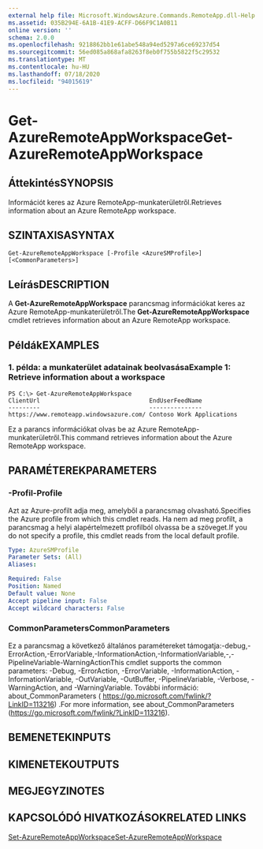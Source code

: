 ```yaml
---
external help file: Microsoft.WindowsAzure.Commands.RemoteApp.dll-Help.xml
ms.assetid: 035B294E-6A1B-41E9-ACFF-D66F9C1A0B11
online version: ''
schema: 2.0.0
ms.openlocfilehash: 9218862bb1e61abe548a94ed5297a6ce69237d54
ms.sourcegitcommit: 56ed085a868afa8263f8eb0f755b5822f5c29532
ms.translationtype: MT
ms.contentlocale: hu-HU
ms.lasthandoff: 07/18/2020
ms.locfileid: "94015619"
---
```

# <span data-ttu-id="54098-101">Get-AzureRemoteAppWorkspace</span><span class="sxs-lookup"><span data-stu-id="54098-101">Get-AzureRemoteAppWorkspace</span></span>

## <span data-ttu-id="54098-102">Áttekintés</span><span class="sxs-lookup"><span data-stu-id="54098-102">SYNOPSIS</span></span>
<span data-ttu-id="54098-103">Információt keres az Azure RemoteApp-munkaterületről.</span><span class="sxs-lookup"><span data-stu-id="54098-103">Retrieves information about an Azure RemoteApp workspace.</span></span>

## <span data-ttu-id="54098-104">SZINTAXISA</span><span class="sxs-lookup"><span data-stu-id="54098-104">SYNTAX</span></span>

```
Get-AzureRemoteAppWorkspace [-Profile <AzureSMProfile>] [<CommonParameters>]
```

## <span data-ttu-id="54098-105">Leírás</span><span class="sxs-lookup"><span data-stu-id="54098-105">DESCRIPTION</span></span>
<span data-ttu-id="54098-106">A **Get-AzureRemoteAppWorkspace** parancsmag információkat keres az Azure RemoteApp-munkaterületről.</span><span class="sxs-lookup"><span data-stu-id="54098-106">The **Get-AzureRemoteAppWorkspace** cmdlet retrieves information about an Azure RemoteApp workspace.</span></span>

## <span data-ttu-id="54098-107">Példák</span><span class="sxs-lookup"><span data-stu-id="54098-107">EXAMPLES</span></span>

### <span data-ttu-id="54098-108">1. példa: a munkaterület adatainak beolvasása</span><span class="sxs-lookup"><span data-stu-id="54098-108">Example 1: Retrieve information about a workspace</span></span>
```
PS C:\> Get-AzureRemoteAppWorkspace
ClientUrl                               EndUserFeedName
---------                               ---------------
https://www.remoteapp.windowsazure.com/ Contoso Work Applications
```

<span data-ttu-id="54098-109">Ez a parancs információkat olvas be az Azure RemoteApp-munkaterületről.</span><span class="sxs-lookup"><span data-stu-id="54098-109">This command retrieves information about the Azure RemoteApp workspace.</span></span>

## <span data-ttu-id="54098-110">PARAMÉTEREK</span><span class="sxs-lookup"><span data-stu-id="54098-110">PARAMETERS</span></span>

### <span data-ttu-id="54098-111">-Profil</span><span class="sxs-lookup"><span data-stu-id="54098-111">-Profile</span></span>
<span data-ttu-id="54098-112">Azt az Azure-profilt adja meg, amelyből a parancsmag olvasható.</span><span class="sxs-lookup"><span data-stu-id="54098-112">Specifies the Azure profile from which this cmdlet reads.</span></span>
<span data-ttu-id="54098-113">Ha nem ad meg profilt, a parancsmag a helyi alapértelmezett profilból olvassa be a szöveget.</span><span class="sxs-lookup"><span data-stu-id="54098-113">If you do not specify a profile, this cmdlet reads from the local default profile.</span></span>

```yaml
Type: AzureSMProfile
Parameter Sets: (All)
Aliases: 

Required: False
Position: Named
Default value: None
Accept pipeline input: False
Accept wildcard characters: False
```

### <span data-ttu-id="54098-114">CommonParameters</span><span class="sxs-lookup"><span data-stu-id="54098-114">CommonParameters</span></span>
<span data-ttu-id="54098-115">Ez a parancsmag a következő általános paramétereket támogatja:-debug,-ErrorAction,-ErrorVariable,-InformationAction,-InformationVariable,-,-PipelineVariable-WarningAction</span><span class="sxs-lookup"><span data-stu-id="54098-115">This cmdlet supports the common parameters: -Debug, -ErrorAction, -ErrorVariable, -InformationAction, -InformationVariable, -OutVariable, -OutBuffer, -PipelineVariable, -Verbose, -WarningAction, and -WarningVariable.</span></span> <span data-ttu-id="54098-116">További információ: about_CommonParameters ( https://go.microsoft.com/fwlink/?LinkID=113216) .</span><span class="sxs-lookup"><span data-stu-id="54098-116">For more information, see about_CommonParameters (https://go.microsoft.com/fwlink/?LinkID=113216).</span></span>

## <span data-ttu-id="54098-117">BEMENETEK</span><span class="sxs-lookup"><span data-stu-id="54098-117">INPUTS</span></span>

## <span data-ttu-id="54098-118">KIMENETEK</span><span class="sxs-lookup"><span data-stu-id="54098-118">OUTPUTS</span></span>

## <span data-ttu-id="54098-119">MEGJEGYZI</span><span class="sxs-lookup"><span data-stu-id="54098-119">NOTES</span></span>

## <span data-ttu-id="54098-120">KAPCSOLÓDÓ HIVATKOZÁSOK</span><span class="sxs-lookup"><span data-stu-id="54098-120">RELATED LINKS</span></span>

[<span data-ttu-id="54098-121">Set-AzureRemoteAppWorkspace</span><span class="sxs-lookup"><span data-stu-id="54098-121">Set-AzureRemoteAppWorkspace</span></span>](./Set-AzureRemoteAppWorkspace.md)


